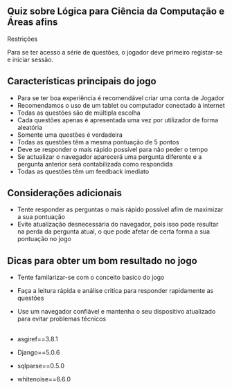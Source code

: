 ## Quiz sobre Lógica para Ciência da Computação e Áreas afins
 
Restrições

Para se ter acesso a série de questões, o jogador deve primeiro registar-se e iniciar sessão.


## Características principais do jogo

- Para se ter boa experiência é recomendável criar uma conta de Jogador
- Recomendamos o uso de um tablet ou computador conectado à internet
- Todas as questões são de múltipla escolha
- Cada questões apenas é apresentada uma vez por utilizador de forma aleatória
- Somente uma questões é verdadeira
- Todas as questões têm a mesma pontuação de 5 pontos
- Deve se responder o mais rápido possível para não peder o tempo
- Se actualizar o navegador aparecerá uma pergunta diferente e a pergunta anterior será contabilizada como respondida
- Todas as questões têm um feedback imediato

## Considerações adicionais

- Tente responder as perguntas o mais rápido possível afim de maximizar a sua pontuação
- Evite atualização desnecessária do navegador, pois isso pode resultar na perda da pergunta atual, o que pode afetar de certa forma a sua pontuação no jogo

## Dicas para obter um bom resultado no jogo
  
- Tente familarizar-se com o conceito basico do jogo
- Faça a leitura rápida e análise critica para responder rapidamente as questões
- Use um navegador confiável e mantenha o seu dispositivo atualizado para evitar problemas técnicos

  ## 

- asgiref==3.8.1
- Django==5.0.6
- sqlparse==0.5.0
- whitenoise==6.6.0
  
